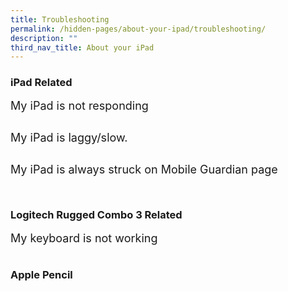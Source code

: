 ```yaml
---
title: Troubleshooting
permalink: /hidden-pages/about-your-ipad/troubleshooting/
description: ""
third_nav_title: About your iPad
---
```

<style>
        .faq-item {
            margin-bottom: 5px;
        }

        .faq-item input {
            position: absolute;
            opacity: 0;
            z-index: -1;
        }

        .faq-item label {
            cursor: pointer;
	          font-size: 18px;
        }

        .faq-answer {
            max-height: 0;
	          font-size: 15px;
            overflow: hidden;
            transition: max-height 0.2s ease-out;
        }

        .faq-item input:checked ~ .faq-answer {
            max-height: 100vh;
        }
    </style>


<h3>iPad Related</h3>
<div class="faq-item">
    <input id="q1" type="checkbox">
    <label for="q1">My iPad is not responding</label>
    <p class="faq-answer">Please perform a force restart for your iPad.<br> Click <a rel="noopener" target="_blank" href="https://support.apple.com/en-us/HT212017">here</a> for instruction on how to do so. </p>
	</div>
<div class="faq-item">
    <input id="q2" type="checkbox">
    <label for="q2">My iPad is laggy/slow.</label>
    <p class="faq-answer">Please check that there is sufficent space left in your iPad. We recommend to have at least 1GB of free storage space in order for iPad to function properly. </p>
</div>
<div class="faq-item">
    <input id="q3" type="checkbox">
    <label for="q3">My iPad is always struck on Mobile Guardian page</label>
    <p class="faq-answer">Please make sure that your iPad is connected to an active internet connection and with <a rel="noopener" target="_blank" href="/hidden-pages/about-your-ipad/the-dont/">Low Power Mode</a>switched off.</p>
</div>

<div class="faq-item">
    <input id="q3" type="checkbox">
    <label for="q3"></label>
    <p class="faq-answer">Answer to question 2.</p>
</div>

<h3>Logitech Rugged Combo 3 Related</h3>
<div class="faq-item">
    <input id="q4" type="checkbox">
    <label for="q4">My keyboard is not working</label>
    <p class="faq-answer">Remove the iPad from the casing and reinsert it again.<br>Should the keyboard remains unresponsive, please approach the ICT personnel for help.</p>
</div>

<h3>Apple Pencil</h3>

<!-- Add more FAQs as needed -->